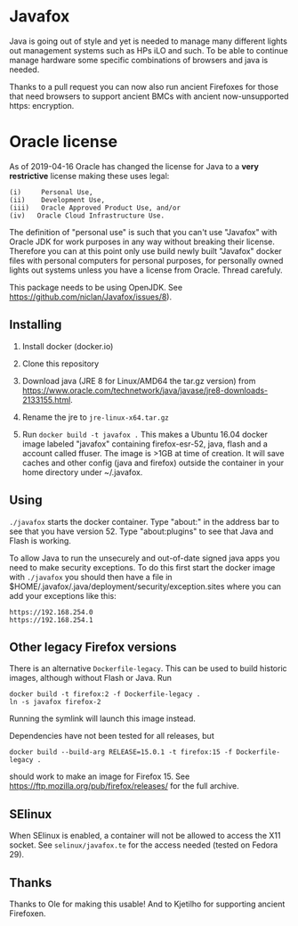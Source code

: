 # Javafox

Java is going out of style and yet is needed to manage many different lights out management systems such as HPs iLO and such.  To be able to continue manage hardware some specific combinations of browsers and java is needed.

Thanks to a pull request you can now also run ancient Firefoxes for those that need browsers to support ancient BMCs with ancient now-unsupported https: encryption.

# Oracle license

As of 2019-04-16 Oracle has changed the license for Java to a **very restrictive** license making these uses legal:

```
(i)     Personal Use,
(ii)    Development Use,
(iii)   Oracle Approved Product Use, and/or
(iv)   Oracle Cloud Infrastructure Use.
```

The definition of "personal use" is such that you can't use "Javafox" with Oracle JDK for work purposes in any way without breaking their license.  Therefore you can at this point only use build newly built "Javafox" docker files with personal computers for personal purposes, for personally owned lights out systems unless you have a license from Oracle.  Thread carefuly.

This package needs to be using OpenJDK. See https://github.com/niclan/Javafox/issues/8).

## Installing

1. Install docker (docker.io)

2. Clone this repository

3. Download java (JRE 8 for Linux/AMD64 the tar.gz version) from https://www.oracle.com/technetwork/java/javase/jre8-downloads-2133155.html.

4. Rename the jre to `jre-linux-x64.tar.gz`

4. Run ```docker build -t javafox .```  This makes a Ubuntu 16.04 docker image labeled "javafox" containing firefox-esr-52, java, flash and a account called ffuser.  The image is >1GB at time of creation. It will save caches and other config (java and firefox) outside the container in your home directory under ~/.javafox.

## Using

```./javafox``` starts the docker container. Type "about:" in the address bar to see that you have version 52.  Type "about:plugins" to see that Java and Flash is working.

To allow Java to run the unsecurely and out-of-date signed java apps you need to make security exceptions.
To do this first start the docker image with ```./javafox``` you should then have a file in $HOME/.javafox/.java/deployment/security/exception.sites where you can add your exceptions like this:

```
https://192.168.254.0
https://192.168.254.1
```

## Other legacy Firefox versions

There is an alternative `Dockerfile-legacy`.  This can be used to
build historic images, although without Flash or Java.  Run

```
docker build -t firefox:2 -f Dockerfile-legacy .
ln -s javafox firefox-2
```

Running the symlink will launch this image instead.

Dependencies have not been tested for all releases, but
```
docker build --build-arg RELEASE=15.0.1 -t firefox:15 -f Dockerfile-legacy .
```
should work to make an image for Firefox 15.  See
<https://ftp.mozilla.org/pub/firefox/releases/> for the full archive.

## SElinux

When SElinux is enabled, a container will not be allowed to access the
X11 socket.  See `selinux/javafox.te` for the access needed (tested on
Fedora 29).

## Thanks

Thanks to Ole for making this usable! And to Kjetilho for supporting ancient Firefoxen.
